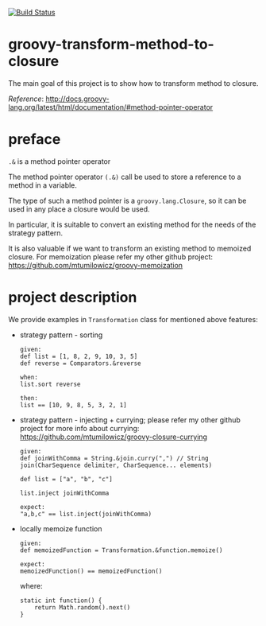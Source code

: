 [![Build Status](https://travis-ci.com/mtumilowicz/groovy-transform-method-to-closure.svg?branch=master)](https://travis-ci.com/mtumilowicz/groovy-transform-method-to-closure)

# groovy-transform-method-to-closure
The main goal of this project is to show how to transform
method to closure.

_Reference_: http://docs.groovy-lang.org/latest/html/documentation/#method-pointer-operator

# preface
`.&` is a method pointer operator

The method pointer operator `(.&)` call be used to 
store a reference to a method in a variable.

The type of such a method pointer is a `groovy.lang.Closure`, 
so it can be used in any place a closure would be used.
 
In particular, it is suitable to convert an existing method 
for the needs of the strategy pattern.

It is also valuable if we want to transform an existing method
to memoized closure. For memoization please refer my other
github project: https://github.com/mtumilowicz/groovy-memoization

# project description
We provide examples in `Transformation` class for mentioned above features:

* strategy pattern - sorting
    ```
    given:
    def list = [1, 8, 2, 9, 10, 3, 5]
    def reverse = Comparators.&reverse
    
    when:
    list.sort reverse
    
    then:
    list == [10, 9, 8, 5, 3, 2, 1]    
    ```
* strategy pattern - injecting + currying; please refer 
my other github project for more info about currying: 
https://github.com/mtumilowicz/groovy-closure-currying
    ```
    given:
    def joinWithComma = String.&join.curry(",") // String join(CharSequence delimiter, CharSequence... elements)
    
    def list = ["a", "b", "c"]
    
    list.inject joinWithComma
    
    expect:
    "a,b,c" == list.inject(joinWithComma)
    ```
* locally memoize function
    ```
    given:
    def memoizedFunction = Transformation.&function.memoize()
    
    expect:
    memoizedFunction() == memoizedFunction()
    ```
    where:
    ```
    static int function() {
        return Math.random().next()
    }    
    ```